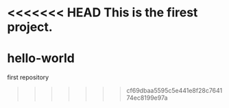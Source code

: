 <<<<<<< HEAD
This is the firest project.
=======
# hello-world
first repository
>>>>>>> cf69dbaa5595c5e441e8f28c764174ec8199e97a

